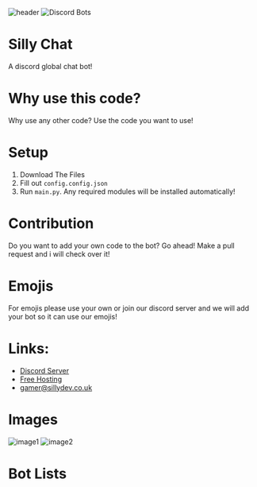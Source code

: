 ![header](https://user-images.githubusercontent.com/79448904/206898283-0c4f0825-0179-47b4-9b8d-c34b8ae01ed7.png)
![Discord Bots](https://top.gg/api/widget/1051199485168066610.svg)
# Silly Chat
A discord global chat bot!
# Why use this code?
Why use any other code? Use the code you want to use!
# Setup
1. Download The Files
2. Fill out ``config.config.json``
3. Run ``main.py``. Any required modules will be installed automatically!
# Contribution
Do you want to add your own code to the bot? Go ahead! Make a pull request and i will check over it!
# Emojis
For emojis please use your own or join our discord server and we will add your bot so it can use our emojis!
# Links:
- [Discord Server](https://discord.gg/3qvpkgWSbF)
- [Free Hosting](https://panel.sillydev.co.uk)
- gamer@sillydev.co.uk
# Images
![image1](https://user-images.githubusercontent.com/79448904/206898124-33552bab-a02d-41df-be59-503b2681f7fa.png)
![image2](https://user-images.githubusercontent.com/79448904/206898131-55ef2d9f-40b7-4f24-9337-13f0033e43db.png)
# Bot Lists
